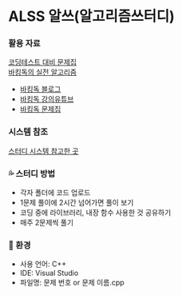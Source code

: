 # ALSS 알쓰(알고리즘쓰터디)

### 활용 자료
[코딩테스트 대비 문제집](https://github.com/tony9402/baekjoon)<br/>
[바킹독의 실전 알고리즘](https://github.com/encrypted-def/basic-algo-lecture)<br/>
- [바킹독 블로그](https://blog.encrypted.gg/category/%EA%B0%95%EC%A2%8C/%EC%8B%A4%EC%A0%84%20%EC%95%8C%EA%B3%A0%EB%A6%AC%EC%A6%98)<br/>
- [바킹독 강의유튜브](https://www.youtube.com/playlist?list=PLtqbFd2VIQv4O6D6l9HcD732hdrnYb6CY)<br/>
- [바킹독 문제집](https://github.com/encrypted-def/basic-algo-lecture/blob/master/workbook.md)<br/>

### 시스템 참조
[스터디 시스템 참고한 곳](https://github.com/PeopleAndService/AlgorithmStudy)

### :sweat_drops: 스터디 방법
- 각자 폴더에 코드 업로드
- 1문제 풀이에 2시간 넘어가면 풀이 보기
- 코딩 중에 라이브러리, 내장 함수 사용한 것 공유하기
- 매주 2문제씩 풀기

### :speech_balloon: 환경
- 사용 언어: C++
- IDE: Visual Studio
- 파일명: 문제 번호 or 문제 이름.cpp
